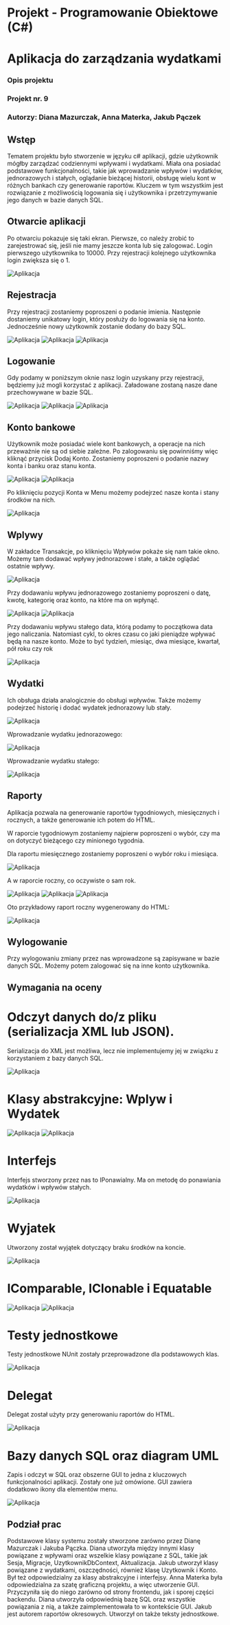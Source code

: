 # Projekt - Programowanie Obiektowe (C#)
# Aplikacja do zarządzania wydatkami
### Opis projektu
### Projekt nr. 9
### Autorzy: Diana Mazurczak, Anna Materka, Jakub Pączek

## Wstęp
Tematem projektu było stworzenie w języku c# aplikacji, gdzie użytkownik mógłby zarządzać
codziennymi wpływami i wydatkami. Miała ona posiadać podstawowe funkcjonalności, takie jak
wprowadzanie wpływów i wydatków, jednorazowych i stałych, oglądanie bieżącej historii, obsługę
wielu kont w różnych bankach czy generowanie raportów.
Kluczem w tym wszystkim jest rozwiązanie z możliwością logowania się i użytkownika i
przetrzymywanie jego danych w bazie danych SQL.

## Otwarcie aplikacji
Po otwarciu pokazuje się taki ekran. Pierwsze, co należy zrobić to zarejestrować się, jeśli nie mamy
jeszcze konta lub się zalogować. Login pierwszego użytkownika to 10000. Przy rejestracji kolejnego użytkownika login zwiększa się o 1.

![Aplikacja](Images/2.png)

## Rejestracja
Przy rejestracji zostaniemy poproszeni o podanie imienia. Następnie dostaniemy unikatowy login,
który posłuży do logowania się na konto. Jednocześnie nowy użytkownik zostanie dodany do bazy
SQL.

![Aplikacja](Images/3.png)
![Aplikacja](Images/4.png)
![Aplikacja](Images/5.png)

## Logowanie
Gdy podamy w poniższym oknie nasz login uzyskany przy rejestracji, będziemy już mogli korzystać z
aplikacji. Załadowane zostaną nasze dane przechowywane w bazie SQL.

![Aplikacja](Images/6.png)
![Aplikacja](Images/7.png)
![Aplikacja](Images/8.png)


## Konto bankowe
Użytkownik może posiadać wiele kont bankowych, a operacje na nich przeważnie nie są od siebie
zależne. Po zalogowaniu się powinniśmy więc kliknąć przycisk Dodaj Konto. Zostaniemy poproszeni o
podanie nazwy konta i banku oraz stanu konta.

![Aplikacja](Images/11.png)
![Aplikacja](Images/13.png)

Po kliknięciu pozycji Konta w Menu możemy podejrzeć nasze konta i stany środków na nich.

![Aplikacja](Images/15.png)

## Wplywy
W zakładce Transakcje, po kliknięciu Wpływów pokaże się nam takie okno. Możemy tam dodawać
wpływy jednorazowe i stałe, a także oglądać ostatnie wpływy.

![Aplikacja](Images/17.png)

Przy dodawaniu wpływu jednorazowego zostaniemy poproszeni o datę, kwotę, kategorię oraz konto,
na które ma on wpłynąć.

![Aplikacja](Images/19.png)
![Aplikacja](Images/21.png)

Przy dodawaniu wpływu stałego data, którą podamy to początkowa data jego naliczania. Natomiast
cykl, to okres czasu co jaki pieniądze wpływać będą na nasze konto. Może to być tydzień, miesiąc, dwa
miesiące, kwartał, pół roku czy rok

![Aplikacja](Images/23.png)

## Wydatki
Ich obsługa działa analogicznie do obsługi wpływów. Także możemy podejrzeć historię i dodać
wydatek jednorazowy lub stały.

![Aplikacja](Images/28.png)

Wprowadzanie wydatku jednorazowego:

![Aplikacja](Images/24.png)

Wprowadzanie wydatku stałego:

![Aplikacja](Images/27.png)

## Raporty
Aplikacja pozwala na generowanie raportów tygodniowych, miesięcznych i rocznych, a także
generowanie ich potem do HTML.

W raporcie tygodniowym zostaniemy najpierw poproszeni o wybór, czy ma on dotyczyć bieżącego czy
minionego tygodnia.

Dla raportu miesięcznego zostaniemy poproszeni o wybór roku i miesiąca.

![Aplikacja](Images/30.png)

A w raporcie roczny, co oczywiste o sam rok.

![Aplikacja](Images/32.png)
![Aplikacja](Images/33.png)
![Aplikacja](Images/35.png)

Oto przykładowy raport roczny wygenerowany do HTML:

![Aplikacja](Images/Raport.png)

## Wylogowanie
Przy wylogowaniu zmiany przez nas wprowadzone są zapisywane w bazie danych SQL. Możemy
potem zalogować się na inne konto użytkownika.

## Wymagania na oceny

# Odczyt danych do/z pliku (serializacja XML lub JSON).
Serializacja do XML jest możliwa, lecz nie implementujemy jej w związku z korzystaniem z bazy danych
SQL.

![Aplikacja](Images/XML.png)

# Klasy abstrakcyjne: Wplyw i Wydatek

![Aplikacja](Images/KlasaAbstrakcyjna.png)
![Aplikacja](Images/KlasaAbstrakcyjna2.png)


# Interfejs
Interfejs stworzony przez nas to IPonawialny. Ma on metodę do ponawiania wydatków i wpływów
stałych.

![Aplikacja](Images/Interfejs.png)


# Wyjatek
Utworzony został wyjątek dotyczący braku środków na koncie.

![Aplikacja](Images/WłasnyWyjątek.png)


# IComparable, IClonable i Equatable

![Aplikacja](Images/26.png)
![Aplikacja](Images/27.png)


# Testy jednostkowe
Testy jednostkowe NUnit zostały przeprowadzone dla podstawowych klas.

![Aplikacja](Images/Testy.png)

# Delegat
Delegat został użyty przy generowaniu raportów do HTML.

![Aplikacja](Images/Delegat.png)

# Bazy danych SQL oraz diagram UML
Zapis i odczyt w SQL oraz obszerne GUI to jedna z kluczowych funkcjonalności aplikacji. Zostały one
już omówione. GUI zawiera dodatkowo ikony dla elementów menu. 

![Aplikacja](Images/DiagramUML.jpg)

## Podział prac

Podstawowe klasy systemu zostały stworzone zarówno przez Dianę Mazurczak i Jakuba Pączka. Diana
utworzyła między innymi klasy powiązane z wpływami oraz wszelkie klasy powiązane z SQL, takie jak
Sesja, Migracje, UzytkownikDbContext, Aktualizacja. Jakub utworzył klasy powiązane z wydatkami,
oszczędności, również klasę Uzytkownik i Konto. Był też odpowiedzialny za klasy abstrakcyjne i
interfejsy.
Anna Materka była odpowiedzialna za szatę graficzną projektu, a więc utworzenie GUI. Przyczyniła się
do niego zarówno od strony frontendu, jak i sporej części backendu.
Diana utworzyła odpowiednią bazę SQL oraz wszystkie powiązania z nią, a także zaimplementowała to
w kontekście GUI.
Jakub jest autorem raportów okresowych. Utworzył on także teksty jednostkowe.
